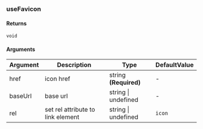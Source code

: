 ### useFavicon

#### Returns
`void`

#### Arguments
|Argument|Description|Type|DefaultValue|
|---|---|---|---|
|href|icon href|string  **(Required)**|-|
|baseUrl|base url|string \| undefined |-|
|rel|set rel attribute to link element|string \| undefined |`icon`|
